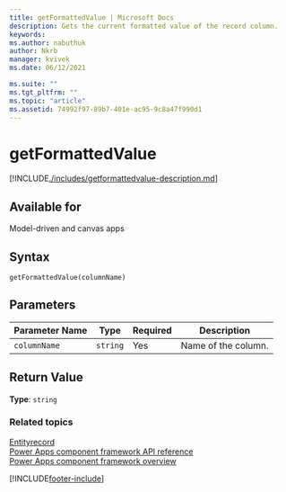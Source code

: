 ```yaml
---
title: getFormattedValue | Microsoft Docs
description: Gets the current formatted value of the record column.
keywords:
ms.author: nabuthuk
author: Nkrb
manager: kvivek
ms.date: 06/12/2021

ms.suite: ""
ms.tgt_pltfrm: ""
ms.topic: "article"
ms.assetid: 74992f97-89b7-401e-ac95-9c8a47f990d1
---
```


# getFormattedValue

[!INCLUDE[./includes/getformattedvalue-description.md](./includes/getformattedvalue-description.md)]

## Available for

Model-driven and canvas apps

## Syntax

`getFormattedValue(columnName)`

## Parameters

| Parameter Name | Type     | Required | Description               |
| -------------- | -------- | -------- | ------------------------- |
| `columnName`   | `string` | Yes      | Name of the column. |

## Return Value

**Type**: `string`

### Related topics

[Entityrecord](../entityrecord.md)<br/>
[Power Apps component framework API reference](../../reference/index.md)<br/>
[Power Apps component framework overview](../../overview.md)

[!INCLUDE[footer-include](../../../../includes/footer-banner.md)]
